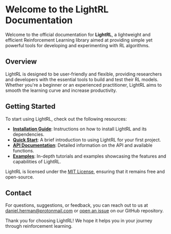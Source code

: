 # Welcome to the LightRL Documentation

Welcome to the official documentation for **LightRL**, a lightweight and efficient Reinforcement Learning library aimed at providing simple yet powerful tools for developing and experimenting with RL algorithms.

## Overview

LightRL is designed to be user-friendly and flexible, providing researchers and developers with the essential tools to build and test their RL models. Whether you're a beginner or an experienced practitioner, LightRL aims to smooth the learning curve and increase productivity.

## Getting Started

To start using LightRL, check out the following resources:

- **[Installation Guide](installation.md)**: Instructions on how to install LightRL and its dependencies.
- **[Quick Start](quickstart.md)**: A brief introduction to using LightRL for your first project.
- **[API Documentation](api.md)**: Detailed information on the API and available functions.
- **[Examples](examples.md)**: In-depth tutorials and examples showcasing the features and capabilities of LightRL.

LightRL is licensed under the [MIT License](license.md), ensuring that it remains free and open-source.

## Contact

For questions, suggestions, or feedback, you can reach out to us at [daniel.herman@protonmail.com](mailto:daniel.herman@protonmail.com) or [open an issue](https://github.com/detrin/lightrl/issues) on our GitHub repository.

Thank you for choosing LightRL! We hope it helps you in your journey through reinforcement learning.